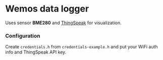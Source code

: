 # Wemos data logger
Uses sensor **BME280** and [ThingSpeak](http://thingspeak.com) for visualization. 

### Configuration
Create `credentials.h` from `credentials-example.h` and put your WiFi auth info and ThingSpeak API key. 
